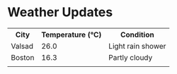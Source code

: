 # Weather Updates

<!-- WEATHER-UPDATE-START -->
<table><tr><th>City</th><th>Temperature (°C)</th><th>Condition</th></tr><tr><td>Valsad</td><td>26.0</td><td>Light rain shower</td></tr><tr><td>Boston</td><td>16.3</td><td>Partly cloudy</td></tr><tr><td></td><td></td><td></td></tr></table>
<!-- WEATHER-UPDATE-END -->
